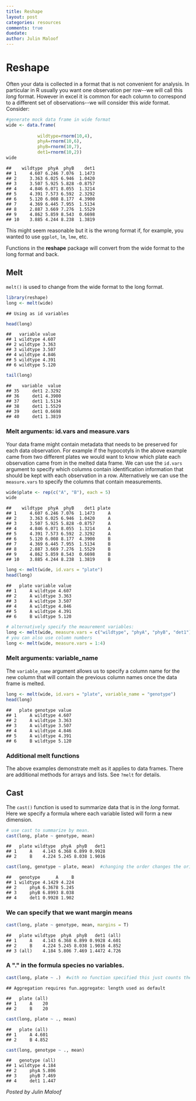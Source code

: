 ```yaml
---
title: Reshape
layout: post
categories: resources
comments: true
duedate:
author: Julin Maloof
---
```


Reshape
========================================================
Often your data is collected in a format that is not convenient for analysis.  In particular in R usually you want one observation per row--we will call this *long* format.  However in excel it is common for each column to correspond to a different set of observations--we will consider this *wide* format.  Consider:

```r
#generate mock data frame in wide format
wide <- data.frame(
  
            wildtype=rnorm(10,4),
            phyA=rnorm(10,6),
            phyB=rnorm(10,7),
            det1=rnorm(10,2))
wide
```

```
##    wildtype  phyA  phyB    det1
## 1     4.607 6.246 7.076  1.1473
## 2     3.363 6.025 6.946  1.0420
## 3     3.507 5.925 5.828 -0.8757
## 4     4.846 6.071 8.055  1.3214
## 5     4.391 7.573 6.592  2.3292
## 6     5.120 6.008 8.177  4.3900
## 7     4.369 6.445 7.955  1.5134
## 8     2.887 3.669 7.276  1.5529
## 9     4.862 5.859 8.543  0.6698
## 10    3.885 4.244 8.238  1.3819
```


This might seem reasonable but it is the wrong format if, for example, you wanted to use `ggplot`, `lm`, `lme`, etc.

Functions in the **reshape** package will convert from the wide format to the long format and back.

Melt
----
`melt()` is used to change from the wide format to the long format.

```r
library(reshape)
long <- melt(wide)
```

```
## Using as id variables
```

```r
head(long)
```

```
##   variable value
## 1 wildtype 4.607
## 2 wildtype 3.363
## 3 wildtype 3.507
## 4 wildtype 4.846
## 5 wildtype 4.391
## 6 wildtype 5.120
```

```r
tail(long)
```

```
##    variable  value
## 35     det1 2.3292
## 36     det1 4.3900
## 37     det1 1.5134
## 38     det1 1.5529
## 39     det1 0.6698
## 40     det1 1.3819
```


### Melt arguments: id.vars and measure.vars
Your data frame might contain metadata that needs to be preserved for each data observation.  For example if the hypocotyls in the above example came from two different plates we would want to know which plate each observation came from in the melted data frame. We can use the `id.vars` argument to specify which columns contain identification information that should be kept with each observation in a row.  Alternatively we can use the `measure.vars` to specify the columns that contain measurements.

```r
wide$plate <- rep(c("A", "B"), each = 5)
wide
```

```
##    wildtype  phyA  phyB    det1 plate
## 1     4.607 6.246 7.076  1.1473     A
## 2     3.363 6.025 6.946  1.0420     A
## 3     3.507 5.925 5.828 -0.8757     A
## 4     4.846 6.071 8.055  1.3214     A
## 5     4.391 7.573 6.592  2.3292     A
## 6     5.120 6.008 8.177  4.3900     B
## 7     4.369 6.445 7.955  1.5134     B
## 8     2.887 3.669 7.276  1.5529     B
## 9     4.862 5.859 8.543  0.6698     B
## 10    3.885 4.244 8.238  1.3819     B
```

```r
long <- melt(wide, id.vars = "plate")
head(long)
```

```
##   plate variable value
## 1     A wildtype 4.607
## 2     A wildtype 3.363
## 3     A wildtype 3.507
## 4     A wildtype 4.846
## 5     A wildtype 4.391
## 6     B wildtype 5.120
```

```r
# alternatively specify the meaurement variables:
long <- melt(wide, measure.vars = c("wildtype", "phyA", "phyB", "det1"))
# you can also use column numbers
long <- melt(wide, measure.vars = 1:4)
```


### Melt arguments: variable_name
The `variable_name` argument allows us to specify a column name for the new column that will contain the previous column names once the data frame is melted.  

```r
long <- melt(wide, id.vars = "plate", variable_name = "genotype")
head(long)
```

```
##   plate genotype value
## 1     A wildtype 4.607
## 2     A wildtype 3.363
## 3     A wildtype 3.507
## 4     A wildtype 4.846
## 5     A wildtype 4.391
## 6     B wildtype 5.120
```

### Additional melt functions
The above examples demonstrate melt as it applies to data frames.  There are additional methods for arrays and lists.  See `?melt` for details.

Cast
----
The `cast()` function is used to summarize data that is in the *long* format.  Here we specify a formula where each variable listed will form a new dimension.

```r
# use cast to summarize by mean.
cast(long, plate ~ genotype, mean)
```

```
##   plate wildtype  phyA  phyB   det1
## 1     A    4.143 6.368 6.899 0.9928
## 2     B    4.224 5.245 8.038 1.9016
```

```r
cast(long, genotype ~ plate, mean)  #changing the order changes the orientation.
```

```
##   genotype      A     B
## 1 wildtype 4.1429 4.224
## 2     phyA 6.3678 5.245
## 3     phyB 6.8993 8.038
## 4     det1 0.9928 1.902
```

### We can specify that we want margin means

```r
cast(long, plate ~ genotype, mean, margins = T)
```

```
##   plate wildtype  phyA  phyB   det1 (all)
## 1     A    4.143 6.368 6.899 0.9928 4.601
## 2     B    4.224 5.245 8.038 1.9016 4.852
## 3 (all)    4.184 5.806 7.469 1.4472 4.726
```

### A "." in the formula species no variables.

```r
cast(long, plate ~ .)  #with no function specified this just counts the number of observations
```

```
## Aggregation requires fun.aggregate: length used as default
```

```
##   plate (all)
## 1     A    20
## 2     B    20
```

```r
cast(long, plate ~ ., mean)
```

```
##   plate (all)
## 1     A 4.601
## 2     B 4.852
```

```r
cast(long, genotype ~ ., mean)
```

```
##   genotype (all)
## 1 wildtype 4.184
## 2     phyA 5.806
## 3     phyB 7.469
## 4     det1 1.447
```


*Posted by Julin Maloof*
